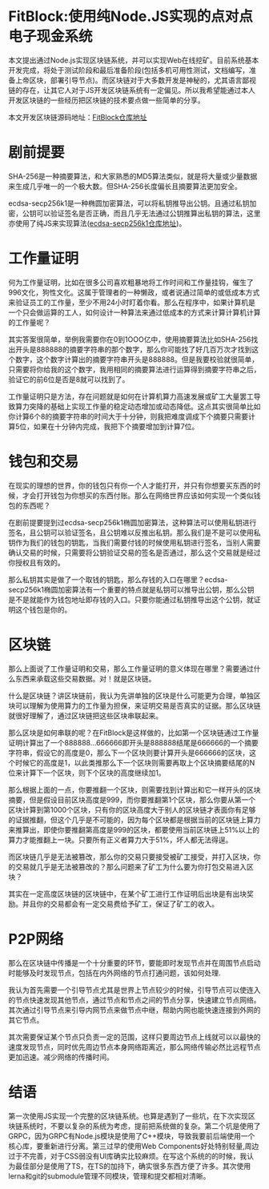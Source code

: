 # FitBlock:使用纯Node.JS实现的点对点电子现金系统
本文提出通过Node.js实现区块链系统，并可以实现Web在线挖矿。目前系统基本开发完成，将处于测试阶段和最后准备阶段(包括多机可用性测试，文档编写，准备上帝区块，部署引导节点)。而区块链对于大多数开发是神秘的，尤其语言鄙视链的存在，让其它人对于JS开发区块链系统有一定偏见。所以我希望能通过本人开发区块链的一些经历把区块链的技术要点做一些简单的分享。


本文开发区块链源码地址：[FitBlock仓库地址](https://github.com/FitBlock/fit-block)

# 剧前提要
SHA-256是一种摘要算法，和大家熟悉的MD5算法类似，就是将大量或少量数据来生成几乎唯一的一个极大数。但SHA-256长度偏长且摘要算法更加安全。


ecdsa-secp256k1是一种椭圆加密算法，可以将私钥推导出公钥。且通过私钥加密，公钥可以验证签名是否正确，而且几乎无法通过公钥推算出私钥的算法，这里亦使用了纯JS来实现算法([ecdsa-secp256k1仓库地址](https://github.com/zy445566/ecdsa-secp256k1))。

# 工作量证明
何为工作量证明，比如在很多公司喜欢粗暴地将工作时间和工作量挂钩，催生了996文化，狗性文化。这属于管理者的一种懒政，或者说通过简单的或低成本方式来验证员工的工作量，至少不用24小时盯着你看。那么在程序中，如果计算机是一个只会做运算的工人，如何设计一种算法来通过低成本的方式来计算计算机计算的工作量呢？


其实答案很简单，举例我需要你在0到1OOO亿中，使用摘要算法比如SHA-256找出开头是888888的摘要字符串的那个数字，那么你可能找了好几百万次才找到这个数字，这个数字计算出的摘要字符串开头是888888。但是我要校验就很简单，只需要将你给我的这个数字，我用相同的摘要算法进行运算得到摘要字符串之后，验证它的前6位是否是8就可以找到了。


工作量证明只是方法，存在问题就是如何在计算机算力高速发展或矿工大量罢工导致算力突降的基础上实现工作量的稳定动态增加或动态降低。这点其实很简单比如你计算6个8的摘要字符串的时间大于十分钟，则我把难度调成下个摘要只需要计算5位，如果在十分钟内完成，我把下个摘要增加到计算7位。

# 钱包和交易
在现实的理想的世界，你的钱包只有你一个人才能打开，并只有你想要买东西的时候，才会打开钱包为你想买的东西付账。那么在网络世界应该如何实现一个类似钱包的东西呢？


在剧前提要提到过ecdsa-secp256k1椭圆加密算法，这种算法可以使用私钥进行签名，且公钥可以验证签名，且公钥难以反推出私钥。那么我们是不是可以使用私钥作为我们的钱包的钥匙，当我们需要付钱的时候使用私钥进行签名，当别人需要确认交易的时候，只需要将公钥验证交易的签名是否通过，那么这个交易就是经过你授权且有效的。


那么私钥其实是做了一个取钱的钥匙，那么存钱的入口在哪里？ecdsa-secp256k1椭圆加密算法有一个重要的特点就是私钥可以推导出公钥，那么公钥是不是就能作为钱包地址即存钱的入口。只要你能通过私钥推导出这个公钥，就证明这个钱包是你的。


# 区块链
那么上面说了工作量证明和交易，那么工作量证明的意义体现在哪里？需要通过什么东西来承载这些交易数据。对！就是区块链。


什么是区块链？讲区块链前，我认为先讲单独的区块是什么可能更为合理，单独区块可以理解为使用算力的工作量为担保，来证明交易是否真实的证据。那么区块链就很好理解了，通过区块链把这些区块串联起来。

那么区块是如何串联的呢？在FitBlock是这样做的，比如第一个区块链通过工作量证明计算出了一个888888...666666即开头是888888结尾是666666的一个摘要字符串，假设它的高度是0，那么下一个区块则要计算开头是666666的区块，这个时候它的高度是1，以此类推那么下一个区块则需要再取上个区块摘要结尾的N位来计算下一个区块，则下个区块的高度继续加1。


那么根据上面的一点，你要推翻一个区块，则需要找到计算出和它一样开头的区块摘要，但是假设目前区块高度是999，而你要推翻第1个区块，那么你要从第一个区块计算到第1000个区块，只有你的区块高度大于别人的区块链才表面你有足够的证据推翻，但这个几乎是不可能的，因为每个区块都是根据当前的区块链上算力来推算出，即使你要推翻第高度是999的区块，都要使用当前区块链上51%以上的算力才能推翻上一块。只要所有正义者算力大于51%，坏人都无法得逞。


而区块链几乎是无法被篡改，那么你的交易只要接受被矿工接受，并打入区块，你的交易就几乎是无法被篡改的？那么问题来了矿工为什么要为你打包交易进入区块？


其实在一定高度区块链的区块链中，在某个矿工进行工作证明后出块是有出块奖励。并且你的交易都会有一定交易费给予矿工，保证了矿工的收入。

# P2P网络
那么在区块链中传播是一个十分重要的环节，要能即时发现节点并在周围节点启动时能够及时发现节点，包括在内外网络的节点打通问题，该如何处理.


我认为首先需要一个引导节点尤其是世界上节点较少的时候，引导节点可以使连入的节点快速发现其他节点，通过节点和节点之间的节点分享，快速建立节点网络。其次通过引导节点来引导内网节点来做节点中继，帮助内网也能快速连接到外网的其它节点。


其次需要保证某个节点只负责一定的范围，这样只要周边节点上线就可以以最快的速度发现节点，同时优先周边节点本身网络距离近，那么网络传输必然比远程节点更加迅速。减少网络的传播时间。


# 结语
第一次使用JS实现一个完整的区块链系统。也算是遇到了一些坑，在下次实现区块链系统时，不要以复杂的系统为考虑，提前把系统做的复杂。第二个坑是使用了GRPC，因为GRPC有Node.js模块是使用了C++模块，导致我要前后端使用一个核心库，要重新进行分离。第三过早的使用Web Components好处特别轻量,周边过于不完善，对于CSS弱没有UI库确实比较麻烦。在写这个系统的的时候，我认为最佳部分是使用了TS，在TS的加持下，确实很多东西方便了许多。其次使用lerna和git的submodule管理不同模块，管理和提交都相对清晰。
